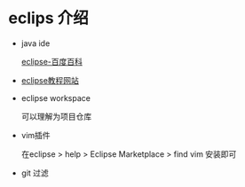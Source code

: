 # eclips 介绍

- java ide

    [eclipse-百度百科](https://baike.baidu.com/item/Eclipse/61703)

- [eclipse教程网站](https://www.runoob.com/eclipse/eclipse-tutorial.html)

- eclipse workspace 

    可以理解为项目仓库

- vim插件

    在eclipse  > help > Eclipse Marketplace > find vim  安装即可

- git 过滤

    
